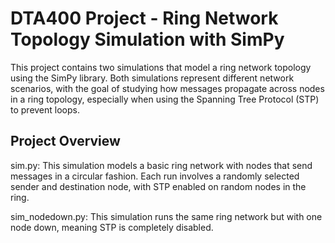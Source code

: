 # DTA400 Project - Ring Network Topology Simulation with SimPy
This project contains two simulations that model a ring network topology using the SimPy library. Both simulations represent different network scenarios, with the goal of studying how messages propagate across nodes in a ring topology, especially when using the Spanning Tree Protocol (STP) to prevent loops.

## Project Overview
sim.py: This simulation models a basic ring network with nodes that send messages in a circular fashion. Each run involves a randomly selected sender and destination node, with STP enabled on random nodes in the ring.

sim_nodedown.py: This simulation runs the same ring network but with one node down, meaning STP is completely disabled.
